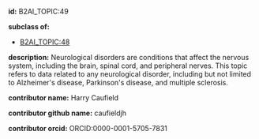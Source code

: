 **id:** B2AI_TOPIC:49

**subclass of:**

- [B2AI_TOPIC:48](../DataTopic.markdown)

**description:** Neurological disorders are conditions that affect the nervous system, including the brain, spinal cord, and peripheral nerves. This topic refers to data related to any neurological disorder, including but not limited to Alzheimer's disease, Parkinson's disease, and multiple sclerosis.

**contributor name:** Harry Caufield

**contributor github name:** caufieldjh

**contributor orcid:** ORCID:0000-0001-5705-7831

